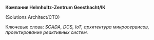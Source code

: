 **Компания Helmholtz-Zentrum Geesthacht/IK**

(Solutions Architect/CTO)

Ключевые слова: *SCADA, DCS, IoT, архитектура микросервисов, проектирование реактивных систем.*